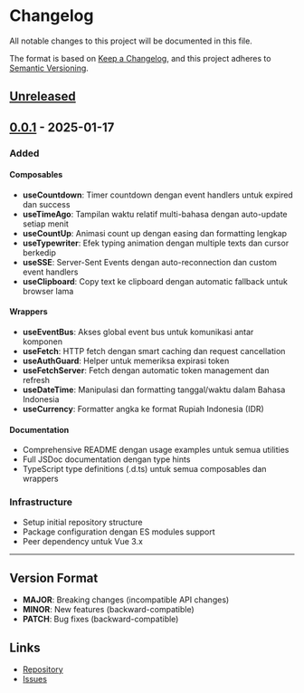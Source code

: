 # Changelog

All notable changes to this project will be documented in this file.

The format is based on [Keep a Changelog](https://keepachangelog.com/en/1.0.0/),
and this project adheres to [Semantic Versioning](https://semver.org/spec/v2.0.0.html).

## [Unreleased]

## [0.0.1] - 2025-01-17

### Added

#### Composables
- **useCountdown**: Timer countdown dengan event handlers untuk expired dan success
- **useTimeAgo**: Tampilan waktu relatif multi-bahasa dengan auto-update setiap menit
- **useCountUp**: Animasi count up dengan easing dan formatting lengkap
- **useTypewriter**: Efek typing animation dengan multiple texts dan cursor berkedip
- **useSSE**: Server-Sent Events dengan auto-reconnection dan custom event handlers
- **useClipboard**: Copy text ke clipboard dengan automatic fallback untuk browser lama

#### Wrappers
- **useEventBus**: Akses global event bus untuk komunikasi antar komponen
- **useFetch**: HTTP fetch dengan smart caching dan request cancellation
- **useAuthGuard**: Helper untuk memeriksa expirasi token
- **useFetchServer**: Fetch dengan automatic token management dan refresh
- **useDateTime**: Manipulasi dan formatting tanggal/waktu dalam Bahasa Indonesia
- **useCurrency**: Formatter angka ke format Rupiah Indonesia (IDR)

#### Documentation
- Comprehensive README dengan usage examples untuk semua utilities
- Full JSDoc documentation dengan type hints
- TypeScript type definitions (.d.ts) untuk semua composables dan wrappers

### Infrastructure
- Setup initial repository structure
- Package configuration dengan ES modules support
- Peer dependency untuk Vue 3.x

---

## Version Format

- **MAJOR**: Breaking changes (incompatible API changes)
- **MINOR**: New features (backward-compatible)
- **PATCH**: Bug fixes (backward-compatible)

## Links

- [Repository](https://github.com/ibnushahraa/vue3-utils)
- [Issues](https://github.com/ibnushahraa/vue3-utils/issues)

[Unreleased]: https://github.com/ibnushahraa/vue3-utils/compare/v0.0.1...HEAD
[0.0.1]: https://github.com/ibnushahraa/vue3-utils/releases/tag/v0.0.1
